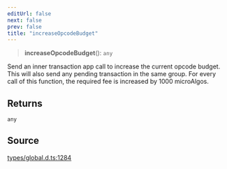 ```yaml
---
editUrl: false
next: false
prev: false
title: "increaseOpcodeBudget"
---
```


> **increaseOpcodeBudget**(): `any`

Send an inner transaction app call to increase the current opcode budget.
This will also send any pending transaction in the same group.
For every call of this function, the required fee is increased by 1000 microAlgos.

## Returns

`any`

## Source

[types/global.d.ts:1284](https://github.com/algorandfoundation/tealscript/blob/18ba30a9/types/global.d.ts#L1284)
